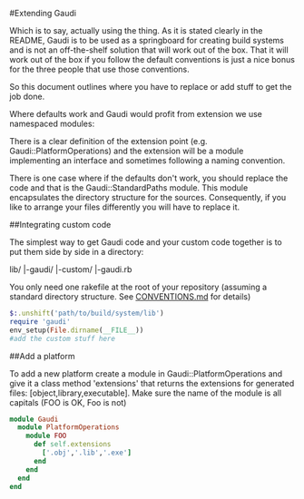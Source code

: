 #Extending Gaudi

Which is to say, actually using the thing. As it is stated clearly in the README, Gaudi is to be used as a springboard for creating build systems and is not an off-the-shelf solution that will work out of the box. That it will work out of the box if you follow the default conventions is just a nice bonus for the three people that use those conventions.

So this document outlines where you have to replace or add stuff to get the job done.

Where defaults work and Gaudi would profit from extension we use namespaced modules:

There is a clear definition of the extension point (e.g. Gaudi::PlatformOperations) and the extension will be a module implementing an interface and sometimes following a naming convention.

There is one case where if the defaults don't work, you should replace the code and that is the Gaudi::StandardPaths module. This module encapsulates the directory structure for the sources. Consequently, if you like to arrange your files differently you will have to replace it.

##Integrating custom code

The simplest way to get Gaudi code and your custom code together is to put them side by side in a directory:

lib/
  |-gaudi/
  |-custom/
  |-gaudi.rb

You only need one rakefile at the root of your repository (assuming a standard directory structure. See [CONVENTIONS.md](CONVENTIONS.md) for details)

```ruby
$:.unshift('path/to/build/system/lib')
require 'gaudi'
env_setup(File.dirname(__FILE__))
#add the custom stuff here
```

##Add a platform

To add a new platform create a module in Gaudi::PlatformOperations and give it a class method 'extensions' that returns the extensions for generated files: [object,library,executable].
Make sure the name of the module is all capitals (FOO is OK, Foo is not)

```ruby
module Gaudi
  module PlatformOperations
    module FOO
      def self.extensions
        ['.obj','.lib','.exe']
      end
    end
  end
end
```